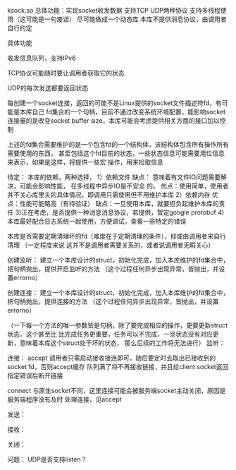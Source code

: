ksock.so
总体功能：实现socket收发数据 支持TCP UDP两种协议 支持多线程使用（这可能是一句废话）
尽可能做成一个动态库
本库不提供消息协议，由调用者自行约定

具体功能


收发信息队列，支持IPv6


TCP协议可能随时要让调用者获取它的状态

UDP的每次发送都要返回状态

每创建一个socket连接，返回的可能不是Linux提供的socket文件描述符fd，有可能是本库自己
fd集合的一个句柄，目前不通过改变系统环境配置，能影响socket连接量的是改变socket buffer
size，本库可能会考虑提供相关方面的接口加以控制

上述的fd集合需要维护的是一个包含fd的一个结构体，该结构体包含所有操作所有需要使用的东西，
甚至包括这个fd目前的状态，一些状态信息可能需要用位信息来表示，如果是这样，将提供一些宏
操作，用来捡取信息

待定：
本库的依赖，两种选择，
1）依赖文件  缺点： 意味着有文件IO问题需要解决，可能会影响性能， 在多线程中异步IO是不安全
的。  优点：使用简单，使用者并不关心库里头的具体情况，即调用只需使用但不用维护本库
2）依赖内存  优点：性能可能略高（有待验证） 缺点：一旦使用本库，就要担负起维护本库的责任 
3)正在考虑，是否提供一种消息消息协议，若提供，暂定google protobuf
4)本库最好配合日志系统一起使用，方便调试，查看一些特定的错误

本库是否需要定期清理坏的fd（难度在于定期清理的条件），抑或由调用者来自行清理 （一定程度来说
这并不是调用者需要关系的，或者说调用者无暇关心）

创建监听：
建立一个本库设计的struct，初始化完成，加入本库维护的fd集合中，把句柄抛出，提供开启监听的方法
（这个过程任何异步出现异常，皆抛出，并设置errorno）

创建连接：
建立一个本库设计的struct，初始化完成，加入本库维护的fd集合中，把句柄抛出，提供连接的方法
（这个过程任何异步出现异常，皆抛出，并设置errorno）


（一下每一个方法的唯一参数皆是句柄，除了要完成相应的操作，更要更新struct状态，这个甚至比
比完成任务更重要，任务可以不完成，一旦状态没有对应更新，意味着本库这个struct处于坏的状态，
那么后续的工作将无法进行）
监听：

连接：
accept  调用者只需启动接收接连即可，随后要定时去取出已接收到的socket fd，否则accept缓存
        队列满了将不再接收链接，并且给client socket返回指定错误后断开链接

connect 与原生socket不同，这里连接可能会被服务端socket主动关闭，原因是服务端程序没有及时
        处理连接，见accept

发送：

接收：

关闭：

问题：
UDP是否支持listen？